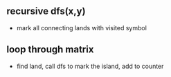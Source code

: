 ## recursive dfs(x,y)

- mark all connecting lands with visited symbol

## loop through matrix

- find land, call dfs to mark the island, add to counter
